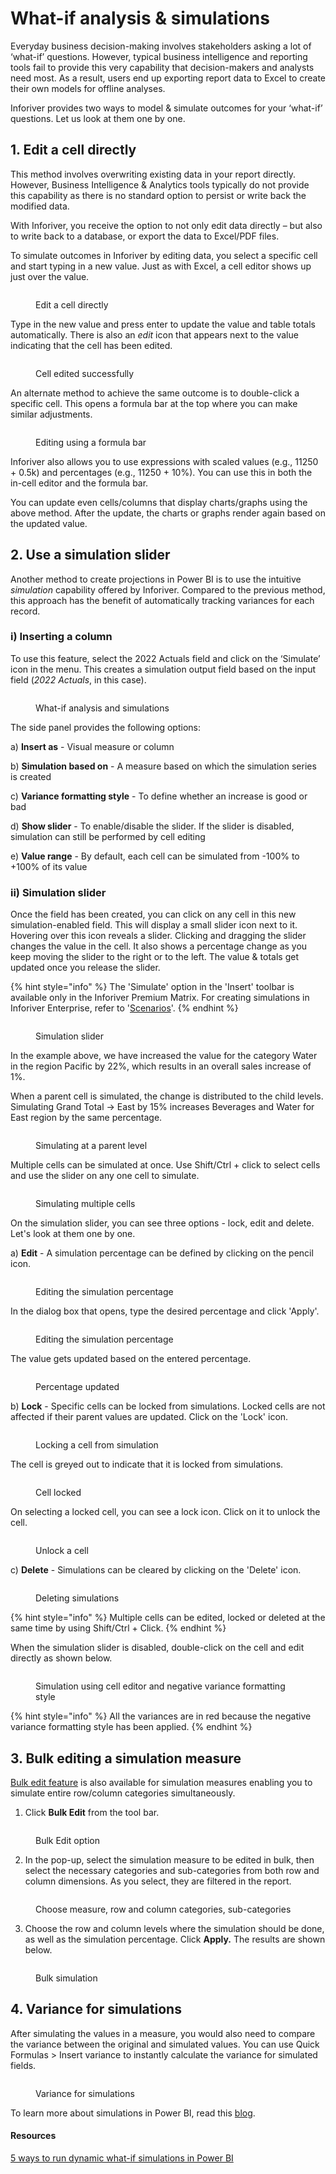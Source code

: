 # What-if analysis & simulations

Everyday business decision-making involves stakeholders asking a lot of ‘what-if’ questions. However, typical business intelligence and reporting tools fail to provide this very capability that decision-makers and analysts need most. As a result, users end up exporting report data to Excel to create their own models for offline analyses.

Inforiver provides two ways to model & simulate outcomes for your ‘what-if’ questions. Let us look at them one by one.

## 1. Edit a cell directly&#x20;

This method involves overwriting existing data in your report directly. However, Business Intelligence & Analytics tools typically do not provide this capability as there is no standard option to persist or write back the modified data.

With Inforiver, you receive the option to not only edit data directly – but also to write back to a database, or export the data to Excel/PDF files.

To simulate outcomes in Inforiver by editing data, you select a specific cell and start typing in a new value. Just as with Excel, a cell editor shows up just over the value.

<figure><img src="../../.gitbook/assets/4.7.5 Edit cell.png" alt=""><figcaption><p>Edit a cell directly</p></figcaption></figure>

Type in the new value and press enter to update the value and table totals automatically. There is also an _edit_ icon that appears next to the value indicating that the cell has been edited.

<figure><img src="../../.gitbook/assets/4.7.6 Edit cells (1).png" alt=""><figcaption><p>Cell edited successfully</p></figcaption></figure>

An alternate method to achieve the same outcome is to double-click a specific cell. This opens a formula bar at the top where you can make similar adjustments.

<figure><img src="../../.gitbook/assets/4.7.6 Edit cells (2).png" alt=""><figcaption><p>Editing using a formula bar</p></figcaption></figure>

Inforiver also allows you to use expressions with scaled values (e.g., 11250 + 0.5k) and percentages (e.g., 11250 + 10%). You can use this in both the in-cell editor and the formula bar.

You can update even cells/columns that display charts/graphs using the above method. After the update, the charts or graphs render again based on the updated value.

## 2. Use a simulation slider

Another method to create projections in Power BI is to use the intuitive _simulation_ capability offered by Inforiver. Compared to the previous method, this approach has the benefit of automatically tracking variances for each record.

### i) Inserting a column

To use this feature, select the 2022 Actuals field and click on the ‘Simulate’ icon in the menu. This creates a simulation output field based on the input field (_2022 Actuals_, in this case).

<figure><img src="../../.gitbook/assets/4.7.1 Simulation.png" alt=""><figcaption><p>What-if analysis and simulations</p></figcaption></figure>

The side panel provides the following options:

a) **Insert as** - Visual measure or column

b) **Simulation based on** - A measure based on which the simulation series is created

c) **Variance formatting style** - To define whether an increase is good or bad

d) **Show slider** - To enable/disable the slider. If the slider is disabled, simulation can still be performed by cell editing

e) **Value range** - By default, each cell can be simulated from -100% to +100% of its value

### ii) Simulation slider

Once the field has been created, you can click on any cell in this new simulation-enabled field. This will display a small slider icon next to it. Hovering over this icon reveals a slider. Clicking and dragging the slider changes the value in the cell. It also shows a percentage change as you keep moving the slider to the right or to the left. The value & totals get updated once you release the slider.

{% hint style="info" %}
The 'Simulate' option in the 'Insert' toolbar is available only in the Inforiver Premium Matrix. For creating simulations in Inforiver Enterprise, refer to '[Scenarios](../7.-planning-budgeting-and-forecasting/scenarios-enterprise-only.md)'.
{% endhint %}

<figure><img src="../../.gitbook/assets/4.7.2(2) Simulation.png" alt=""><figcaption><p>Simulation slider</p></figcaption></figure>

In the example above, we have increased the value for the category Water in the region Pacific by 22%, which results in an overall sales increase of 1%.&#x20;

When a parent cell is simulated, the change is distributed to the child levels. Simulating Grand Total -> East by 15% increases Beverages and Water for East region by the same percentage.

<figure><img src="../../.gitbook/assets/4.7.3 Simulation.png" alt=""><figcaption><p>Simulating at a parent level</p></figcaption></figure>

Multiple cells can be simulated at once. Use Shift/Ctrl + click to select cells and use the slider on any one cell to simulate.

<figure><img src="../../.gitbook/assets/4.7.4 Simulation.png" alt=""><figcaption><p>Simulating multiple cells</p></figcaption></figure>

On the simulation slider, you can see three options - lock, edit and delete. Let's look at them one by one.

a) **Edit** - A simulation percentage can be defined by clicking on the pencil icon.&#x20;

<figure><img src="../../.gitbook/assets/4.7.8 Simulation.png" alt=""><figcaption><p>Editing the simulation percentage</p></figcaption></figure>

In the dialog box that opens, type the desired percentage and click 'Apply'.

<figure><img src="../../.gitbook/assets/4.7.9 Simulation.png" alt=""><figcaption><p>Editing the simulation percentage</p></figcaption></figure>

The value gets updated based on the entered percentage.

<figure><img src="../../.gitbook/assets/4.7.10 Simulation.png" alt=""><figcaption><p>Percentage updated</p></figcaption></figure>

b) **Lock** - Specific cells can be locked from simulations. Locked cells are not affected if their parent values are updated. Click on the 'Lock' icon.

<figure><img src="../../.gitbook/assets/4.7.11 Simulation.png" alt=""><figcaption><p>Locking a cell from simulation</p></figcaption></figure>

The cell is greyed out to indicate that it is locked from simulations.

<figure><img src="../../.gitbook/assets/4.7.12 Simulation.png" alt=""><figcaption><p>Cell locked</p></figcaption></figure>

On selecting a locked cell, you can see a lock icon. Click on it to unlock the cell.

<figure><img src="../../.gitbook/assets/4.7.13 Simulation.png" alt=""><figcaption><p>Unlock a cell</p></figcaption></figure>

c) **Delete** - Simulations can be cleared by clicking on the 'Delete' icon.

<figure><img src="../../.gitbook/assets/4.7.14 Simulation.png" alt=""><figcaption><p>Deleting simulations</p></figcaption></figure>

{% hint style="info" %}
Multiple cells can be edited, locked or deleted at the same time by using Shift/Ctrl + Click.
{% endhint %}

When the simulation slider is disabled, double-click on the cell and edit directly as shown below.&#x20;

<figure><img src="../../.gitbook/assets/4.7.7 Simulation.png" alt=""><figcaption><p>Simulation using cell editor and negative variance formatting style</p></figcaption></figure>

{% hint style="info" %}
All the variances are in red because the negative variance formatting style has been applied.
{% endhint %}

## 3. Bulk editing a simulation measure

[Bulk edit feature](editing-cells.md#id-5.-bulk-edit) is also available for simulation measures enabling you to simulate entire row/column categories simultaneously.

1. Click **Bulk Edit** from the tool bar.

<figure><img src="../../.gitbook/assets/image (895).png" alt=""><figcaption><p>Bulk Edit option</p></figcaption></figure>

2. In the pop-up, select the simulation measure to be edited in bulk, then select the necessary categories and sub-categories from both row and column dimensions. As you select, they are filtered in the report.

<figure><img src="../../.gitbook/assets/image (896).png" alt=""><figcaption><p>Choose measure, row and column categories, sub-categories</p></figcaption></figure>

3. Choose the row and column levels where the simulation should be done, as well as the simulation percentage. Click **Apply.** The results are shown below.

<figure><img src="../../.gitbook/assets/image (897).png" alt=""><figcaption><p>Bulk simulation</p></figcaption></figure>

## 4. **Variance for simulations**

After simulating the values in a measure, you would also need to compare the variance between the original and simulated values. You can use Quick Formulas > Insert variance to instantly calculate the variance for simulated fields.

<figure><img src="../../.gitbook/assets/image (1) (1) (1) (1) (1).png" alt=""><figcaption><p>Variance for simulations</p></figcaption></figure>

To learn more about simulations in Power BI, read this [blog](https://inforiver.com/blog/general/5-ways-to-run-dynamic-what-if-simulations-in-power-bi/). &#x20;

#### Resources

[5 ways to run dynamic what-if simulations in Power BI](https://inforiver.com/blog/general/5-ways-to-run-dynamic-what-if-simulations-in-power-bi/)
